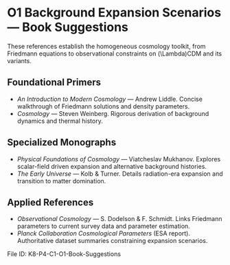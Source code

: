# O1 Background Expansion Scenarios — Book Suggestions

These references establish the homogeneous cosmology toolkit, from Friedmann equations to observational constraints on \(\Lambda\)CDM and its variants.

## Foundational Primers
- *An Introduction to Modern Cosmology* — Andrew Liddle. Concise walkthrough of Friedmann solutions and density parameters.
- *Cosmology* — Steven Weinberg. Rigorous derivation of background dynamics and thermal history.

## Specialized Monographs
- *Physical Foundations of Cosmology* — Viatcheslav Mukhanov. Explores scalar-field driven expansion and alternative background histories.
- *The Early Universe* — Kolb & Turner. Details radiation-era expansion and transition to matter domination.

## Applied References
- *Observational Cosmology* — S. Dodelson & F. Schmidt. Links Friedmann parameters to current survey data and parameter estimation.
- *Planck Collaboration Cosmological Parameters* (ESA report). Authoritative dataset summaries constraining expansion scenarios.

File ID: K8-P4-C1-O1-Book-Suggestions
